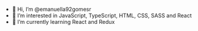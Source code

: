 - 👋 Hi, I’m @emanuella92gomesr
- 👀 I’m interested in JavaScript, TypeScript, HTML, CSS, SASS and React
- 🌱 I’m currently learning React and Redux

<!---
emanuella92gomesr/emanuella92gomesr is a ✨ special ✨ repository because its `README.md` (this file) appears on your GitHub profile.
You can click the Preview link to take a look at your changes.
--->
